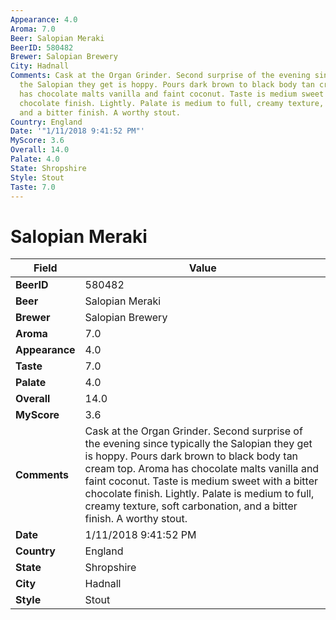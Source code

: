```yaml
---
Appearance: 4.0
Aroma: 7.0
Beer: Salopian Meraki
BeerID: 580482
Brewer: Salopian Brewery
City: Hadnall
Comments: Cask at the Organ Grinder. Second surprise of the evening since typically
  the Salopian they get is hoppy. Pours dark brown to black body tan cream top. Aroma
  has chocolate malts vanilla and faint coconut. Taste is medium sweet with a  bitter
  chocolate finish. Lightly. Palate is medium to full, creamy texture, soft carbonation,
  and a bitter finish. A worthy stout.
Country: England
Date: '"1/11/2018 9:41:52 PM"'
MyScore: 3.6
Overall: 14.0
Palate: 4.0
State: Shropshire
Style: Stout
Taste: 7.0
---
```


# Salopian Meraki

| Field         | Value |
|---------------|-------|
| **BeerID** | 580482 |
| **Beer** | Salopian Meraki |
| **Brewer** | Salopian Brewery |
| **Aroma** | 7.0 |
| **Appearance** | 4.0 |
| **Taste** | 7.0 |
| **Palate** | 4.0 |
| **Overall** | 14.0 |
| **MyScore** | 3.6 |
| **Comments** | Cask at the Organ Grinder. Second surprise of the evening since typically the Salopian they get is hoppy. Pours dark brown to black body tan cream top. Aroma has chocolate malts vanilla and faint coconut. Taste is medium sweet with a  bitter chocolate finish. Lightly. Palate is medium to full, creamy texture, soft carbonation, and a bitter finish. A worthy stout. |
| **Date** | 1/11/2018 9:41:52 PM |
| **Country** | England |
| **State** | Shropshire |
| **City** | Hadnall |
| **Style** | Stout |
